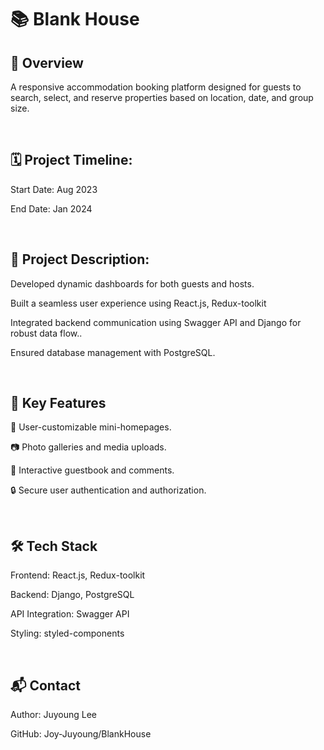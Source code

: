 <h1>📚 Blank House</h1>
<h2>🌟 Overview</h2>
<p>A responsive accommodation booking platform designed for guests to search, select, and reserve properties based on location, date, and group size.</p>
<br/>
<h2>🗓️ Project Timeline:</h2>
<p>Start Date: Aug 2023</p>
<p>End Date: Jan 2024</p>
<br/>
<h2>📝 Project Description:</h2>
<p>Developed dynamic dashboards for both guests and hosts.</p>
<p>Built a seamless user experience using React.js, Redux-toolkit</p>
<p>Integrated backend communication using Swagger API and Django for robust data flow..</p>
<p>Ensured database management with PostgreSQL.</p>
<br/>
<h2>🚀 Key Features</h2>
<p>📝 User-customizable mini-homepages.</p>
<p>📷 Photo galleries and media uploads.</p>
<p>💬 Interactive guestbook and comments.</p>
<p>🔒 Secure user authentication and authorization.</p>
<br/>
<h2>🛠️ Tech Stack</h2>
<p>Frontend: React.js, Redux-toolkit</p>
<p>Backend: Django, PostgreSQL</p>
<p>API Integration: Swagger API</p>
<p>Styling: styled-components</p>
<br/>
<h2>📬 Contact</h2>
<p>Author: Juyoung Lee</p>
<p>GitHub: Joy-Juyoung/BlankHouse</p>
